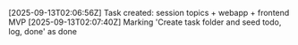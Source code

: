[2025-09-13T02:06:56Z] Task created: session topics + webapp + frontend MVP
[2025-09-13T02:07:40Z] Marking 'Create task folder and seed todo, log, done' as done
